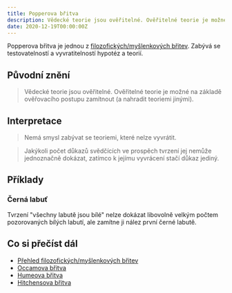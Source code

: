 ```yaml
---
title: Popperova břitva
description: Vědecké teorie jsou ověřitelné. Ověřitelné teorie je možné na základě ověřovacího postupu zamítnout (a nahradit teoriemi jinými).
date: 2020-12-19T00:00:00Z
---
```

Popperova břitva je jednou z [filozofických/myšlenkových břitev](/filozoficke-myslenkove-britvy/). Zabývá se testovatelností a vyvratitelností hypotéz a teorií.

## Původní znění
> Vědecké teorie jsou ověřitelné. Ověřitelné teorie je možné na základě ověřovacího postupu zamítnout (a nahradit teoriemi jinými).

## Interpretace
> Nemá smysl zabývat se teoriemi, které nelze vyvrátit.

> Jakýkoli počet důkazů svědčících ve prospěch tvrzení jej nemůže jednoznačně dokázat, zatímco k jejímu vyvrácení stačí důkaz jediný.

## Příklady
### Černá labuť
Tvrzení "všechny labutě jsou bílé" nelze dokázat libovolně velkým počtem pozorovaných bílých labutí, ale zamítne ji nález první černé labutě.

## Co si přečíst dál
- [Přehled filozofických/myšlenkových břitev](/filozoficke-myslenkove-britvy/)
- [Occamova břitva](/occamova-britva/)
- [Humeova břitva](/humeova-britva/)
- [Hitchensova břitva](/hitchensova-britva/)